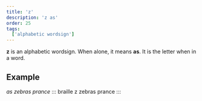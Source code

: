 ```yaml
---
title: 'z'
description: 'z as'
order: 25
tags:
  ['alphabetic wordsign']
---
```


**z** is an alphabetic wordsign. When alone, it means **as**. It is the letter  when in a word.

## Example

*as zebras prance*
::: braille
z zebras prance
:::